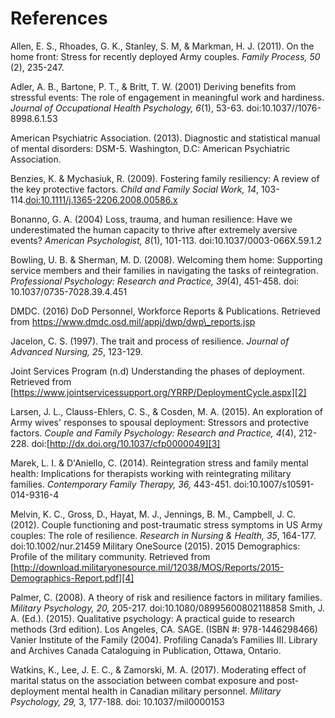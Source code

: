 # References
Allen, E. S., Rhoades, G. K., Stanley, S. M, & Markman, H. J. (2011). On the home front: Stress for recently deployed Army couples. *Family Process, 50* (2), 235-247.  

Adler, A. B., Bartone, P. T., & Britt, T. W. (2001) Deriving benefits from stressful events: The role of engagement in meaningful work and hardiness. *Journal of Occupational Health Psychology, 6*(1), 53-63. doi:10.1037//1076-8998.6.1.53

American Psychiatric Association. (2013). Diagnostic and statistical manual of mental disorders: DSM-5. Washington, D.C: American Psychiatric Association.

Benzies, K. & Mychasiuk, R. (2009). Fostering family resiliency: A review of the key protective factors. *Child and Family Social Work, 14*, 103-114.[doi:10.1111/j.1365-2206.2008.00586.x][1]

Bonanno, G. A. (2004) Loss, trauma, and human resilience: Have we underestimated the human capacity to thrive after extremely aversive events? *American Psychologist, 8*(1), 101-113. doi:10.1037/0003-066X.59.1.2

Bowling, U. B. & Sherman, M. D. (2008). Welcoming them home: Supporting service members and their families in navigating the tasks of reintegration. *Professional Psychology: Research and Practice, 39*(4), 451-458. doi: 10.1037/0735-7028.39.4.451

DMDC. (2016) DoD Personnel, Workforce Reports & Publications. Retrieved from https://www.dmdc.osd.mil/appj/dwp/dwp\_reports.jsp

Jacelon, C. S. (1997). The trait and process of resilience. *Journal of Advanced Nursing, 25*, 123-129. 

Joint Services Program (n.d) Understanding the phases of deployment. Retrieved from [https://www.jointservicessupport.org/YRRP/DeploymentCycle.aspx][2]

Larsen, J. L., Clauss-Ehlers, C. S., & Cosden, M. A. (2015). An exploration of Army wives' responses to spousal deployment:  Stressors and protective factors. *Couple and Family Psychology: Research and Practice, 4*(4), 212-228. doi:[http://dx.doi.org/10.1037/cfp0000049][3]

Marek, L. I. & D'Aniello, C. (2014). Reintegration stress and family mental health: Implications for therapists working with reintegrating military families. *Contemporary Family Therapy, 36,* 443-451. doi:10.1007/s10591-014-9316-4

Melvin, K. C., Gross, D., Hayat, M. J., Jennings, B. M., Campbell, J. C. (2012). Couple functioning and post-traumatic stress symptoms in US Army couples: The role of resilience. *Research in Nursing & Health, 35*, 164-177. doi:10.1002/nur.21459
Military OneSource (2015). 2015 Demographics: Profile of the military community. Retrieved from [http://download.militaryonesource.mil/12038/MOS/Reports/2015-Demographics-Report.pdf][4]


Palmer, C. (2008). A theory of risk and resilience factors in military families. *Military Psychology, 20,* 205-217. doi:10.1080/08995600802118858
Smith, J. A. (Ed.). (2015). Qualitative psychology: A practical guide to research methods (3rd edition). Los Angeles, CA. SAGE. (ISBN #: 978-1446298466)
Vanier Institute of the Family (2004). Profiling Canada’s Families III. Library and Archives Canada Cataloguing in Publication, Ottawa, Ontario.

Watkins, K., Lee, J. E. C., & Zamorski, M. A. (2017). Moderating effect of marital status on the association between combat exposure and post-deployment mental health in Canadian military personnel. *Military Psychology, 29,* 3, 177-188. doi: 10.1037/mil0000153

[1]:	doi:10.1111/j.1365-2206.2008.00586.x
[2]:	https://www.jointservicessupport.org/YRRP/DeploymentCycle.aspx
[3]:	http://dx.doi.org/10.1037/cfp0000049
[4]:	http://download.militaryonesource.mil/12038/MOS/Reports/2015-Demographics-Report.pdf